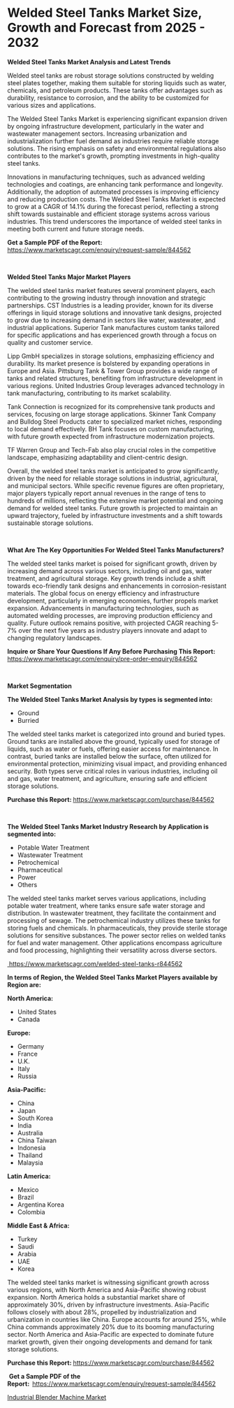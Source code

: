 <p><h1>Welded Steel Tanks Market Size, Growth and Forecast from 2025 - 2032</h1></p><p><strong>Welded Steel Tanks Market Analysis and Latest Trends</strong></p>
<p><p>Welded steel tanks are robust storage solutions constructed by welding steel plates together, making them suitable for storing liquids such as water, chemicals, and petroleum products. These tanks offer advantages such as durability, resistance to corrosion, and the ability to be customized for various sizes and applications. </p><p>The Welded Steel Tanks Market is experiencing significant expansion driven by ongoing infrastructure development, particularly in the water and wastewater management sectors. Increasing urbanization and industrialization further fuel demand as industries require reliable storage solutions. The rising emphasis on safety and environmental regulations also contributes to the market's growth, prompting investments in high-quality steel tanks. </p><p>Innovations in manufacturing techniques, such as advanced welding technologies and coatings, are enhancing tank performance and longevity. Additionally, the adoption of automated processes is improving efficiency and reducing production costs. The Welded Steel Tanks Market is expected to grow at a CAGR of 14.1% during the forecast period, reflecting a strong shift towards sustainable and efficient storage systems across various industries. This trend underscores the importance of welded steel tanks in meeting both current and future storage needs.</p></p>
<p><strong>Get a Sample PDF of the Report:&nbsp;</strong> <a href="https://www.marketscagr.com/enquiry/request-sample/844562?utm_campaign=2566&utm_medium=2&utm_source=Github&utm_content=ia&utm_term=10042025&utm_id=welded-steel-tanks">https://www.marketscagr.com/enquiry/request-sample/844562</a></p>
<p>&nbsp;</p>
<p><strong>Welded Steel Tanks Major Market Players</strong></p>
<p><p>The welded steel tanks market features several prominent players, each contributing to the growing industry through innovation and strategic partnerships. CST Industries is a leading provider, known for its diverse offerings in liquid storage solutions and innovative tank designs, projected to grow due to increasing demand in sectors like water, wastewater, and industrial applications. Superior Tank manufactures custom tanks tailored for specific applications and has experienced growth through a focus on quality and customer service.</p><p>Lipp GmbH specializes in storage solutions, emphasizing efficiency and durability. Its market presence is bolstered by expanding operations in Europe and Asia. Pittsburg Tank & Tower Group provides a wide range of tanks and related structures, benefiting from infrastructure development in various regions. United Industries Group leverages advanced technology in tank manufacturing, contributing to its market scalability.</p><p>Tank Connection is recognized for its comprehensive tank products and services, focusing on large storage applications. Skinner Tank Company and Bulldog Steel Products cater to specialized market niches, responding to local demand effectively. BH Tank focuses on custom manufacturing, with future growth expected from infrastructure modernization projects.</p><p>TF Warren Group and Tech-Fab also play crucial roles in the competitive landscape, emphasizing adaptability and client-centric design.</p><p>Overall, the welded steel tanks market is anticipated to grow significantly, driven by the need for reliable storage solutions in industrial, agricultural, and municipal sectors. While specific revenue figures are often proprietary, major players typically report annual revenues in the range of tens to hundreds of millions, reflecting the extensive market potential and ongoing demand for welded steel tanks. Future growth is projected to maintain an upward trajectory, fueled by infrastructure investments and a shift towards sustainable storage solutions.</p></p>
<p>&nbsp;</p>
<p><strong>What Are The Key Opportunities For Welded Steel Tanks Manufacturers?</strong></p>
<p><p>The welded steel tanks market is poised for significant growth, driven by increasing demand across various sectors, including oil and gas, water treatment, and agricultural storage. Key growth trends include a shift towards eco-friendly tank designs and enhancements in corrosion-resistant materials. The global focus on energy efficiency and infrastructure development, particularly in emerging economies, further propels market expansion. Advancements in manufacturing technologies, such as automated welding processes, are improving production efficiency and quality. Future outlook remains positive, with projected CAGR reaching 5-7% over the next five years as industry players innovate and adapt to changing regulatory landscapes.</p></p>
<p><strong>Inquire or Share Your Questions If Any Before Purchasing This Report:</strong> <a href="https://www.marketscagr.com/enquiry/pre-order-enquiry/844562?utm_campaign=2566&utm_medium=2&utm_source=Github&utm_content=ia&utm_term=10042025&utm_id=welded-steel-tanks">https://www.marketscagr.com/enquiry/pre-order-enquiry/844562</a></p>
<p>&nbsp;</p>
<p><strong>Market Segmentation</strong></p>
<p><strong>The Welded Steel Tanks Market Analysis by types is segmented into:</strong></p>
<p><ul><li>Ground</li><li>Burried</li></ul></p>
<p><p>The welded steel tanks market is categorized into ground and buried types. Ground tanks are installed above the ground, typically used for storage of liquids, such as water or fuels, offering easier access for maintenance. In contrast, buried tanks are installed below the surface, often utilized for environmental protection, minimizing visual impact, and providing enhanced security. Both types serve critical roles in various industries, including oil and gas, water treatment, and agriculture, ensuring safe and efficient storage solutions.</p></p>
<p><strong>Purchase this Report:&nbsp;</strong><a href="https://www.marketscagr.com/purchase/844562?utm_campaign=2566&utm_medium=2&utm_source=Github&utm_content=ia&utm_term=10042025&utm_id=welded-steel-tanks">https://www.marketscagr.com/purchase/844562</a></p>
<p>&nbsp;</p>
<p><strong>The Welded Steel Tanks Market Industry Research by Application is segmented into:</strong></p>
<p><ul><li>Potable Water Treatment</li><li>Wastewater Treatment</li><li>Petrochemical</li><li>Pharmaceutical</li><li>Power</li><li>Others</li></ul></p>
<p><p>The welded steel tanks market serves various applications, including potable water treatment, where tanks ensure safe water storage and distribution. In wastewater treatment, they facilitate the containment and processing of sewage. The petrochemical industry utilizes these tanks for storing fuels and chemicals. In pharmaceuticals, they provide sterile storage solutions for sensitive substances. The power sector relies on welded tanks for fuel and water management. Other applications encompass agriculture and food processing, highlighting their versatility across diverse sectors.</p></p>
<p><a href="https://www.marketscagr.com/welded-steel-tanks-r844562?utm_campaign=2566&utm_medium=2&utm_source=Github&utm_content=ia&utm_term=10042025&utm_id=welded-steel-tanks">&nbsp;https://www.marketscagr.com/welded-steel-tanks-r844562</a></p>
<p><strong>In terms of Region, the Welded Steel Tanks Market Players available by Region are:</strong></p>
<p>
    <p> <strong> North America: </strong>
        <ul>
            <li>United States</li>
            <li>Canada</li>
        </ul>
        </p> 
    <p> <strong> Europe: </strong>
        <ul>
            <li>Germany</li>
            <li>France</li>
            <li>U.K.</li>
            <li>Italy</li>
            <li>Russia</li>
        </ul>
        </p> 
    <p> <strong> Asia-Pacific: </strong>
        <ul>
            <li>China</li>
            <li>Japan</li>
            <li>South Korea</li>
            <li>India</li>
            <li>Australia</li>
            <li>China Taiwan</li>
            <li>Indonesia</li>
            <li>Thailand</li>
            <li>Malaysia</li>
        </ul>
        </p> 
    <p> <strong> Latin America: </strong>
        <ul>
            <li>Mexico</li>
            <li>Brazil</li>
            <li>Argentina Korea</li>
            <li>Colombia</li>
        </ul>
        </p> 
    <p> <strong> Middle East & Africa: </strong>
        <ul>
            <li>Turkey</li>
            <li>Saudi</li>
            <li>Arabia</li>
            <li>UAE</li>
            <li>Korea</li>
        </ul>
    </p>
    </p>
<p><p>The welded steel tanks market is witnessing significant growth across various regions, with North America and Asia-Pacific showing robust expansion. North America holds a substantial market share of approximately 30%, driven by infrastructure investments. Asia-Pacific follows closely with about 28%, propelled by industrialization and urbanization in countries like China. Europe accounts for around 25%, while China commands approximately 20% due to its booming manufacturing sector. North America and Asia-Pacific are expected to dominate future market growth, given their ongoing developments and demand for tank storage solutions.</p></p>
<p><strong>Purchase this Report: </strong><a href="https://www.marketscagr.com/purchase/844562?utm_campaign=2566&utm_medium=2&utm_source=Github&utm_content=ia&utm_term=10042025&utm_id=welded-steel-tanks">https://www.marketscagr.com/purchase/844562</a></p>
<p>&nbsp;<strong>Get a Sample PDF of the Report:&nbsp;&nbsp;</strong><a href="https://www.marketscagr.com/enquiry/request-sample/844562?utm_campaign=2566&utm_medium=2&utm_source=Github&utm_content=ia&utm_term=10042025&utm_id=welded-steel-tanks">https://www.marketscagr.com/enquiry/request-sample/844562</a></p>
<p><strong></strong></p>
<p><p><a href="https://github.com/fungkychiman/Market-Research-Report-List-1/blob/main/industrial-blender-machine-market.md?utm_campaign=2566&utm_medium=2&utm_source=Github&utm_content=ia&utm_term=10042025&utm_id=welded-steel-tanks">Industrial Blender Machine Market</a></p></p>